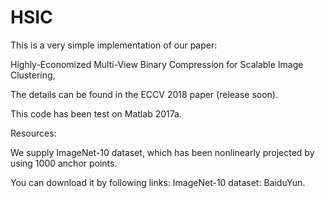 # HSIC

This is a very simple implementation of our paper:

Highly-Economized Multi-View Binary Compression for Scalable Image Clustering, 

The details can be found in the ECCV 2018 paper (release soon). 

This code has been test on Matlab 2017a.

Resources:

We supply ImageNet-10 dataset, which has been nonlinearly projected by using 1000 anchor points. 

You can download it by following links: ImageNet-10 dataset: BaiduYun.


